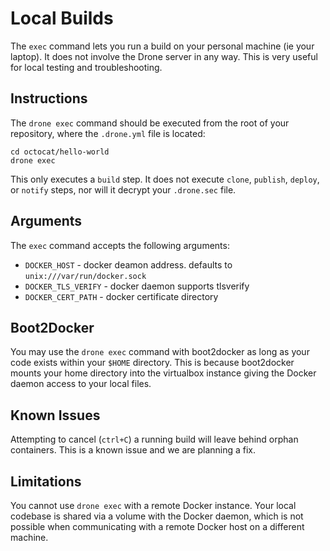 # Local Builds

The `exec` command lets you run a build on your personal machine (ie your laptop). It does not involve the Drone server in any way. This is very useful for local testing and troubleshooting.

## Instructions

The `drone exec` command should be executed from the root of your repository, where the `.drone.yml` file is located:

```
cd octocat/hello-world
drone exec
```

This only executes a `build` step. It does not execute `clone`, `publish`, `deploy`, or `notify` steps, nor will it decrypt your `.drone.sec` file.

## Arguments

The `exec` command accepts the following arguments: 

* `DOCKER_HOST` - docker deamon address. defaults to `unix:///var/run/docker.sock`
* `DOCKER_TLS_VERIFY` - docker daemon supports tlsverify
* `DOCKER_CERT_PATH` - docker certificate directory


## Boot2Docker

You may use the `drone exec` command with boot2docker as long as your code exists within your `$HOME` directory. This is because boot2docker mounts your home directory into the virtualbox instance giving the Docker daemon access to your local files.

## Known Issues

Attempting to cancel (`ctrl+C`) a running build will leave behind orphan containers. This is a known issue and we are planning a fix.

## Limitations

You cannot use `drone exec` with a remote Docker instance. Your local codebase is shared via a volume with the Docker daemon, which is not possible when communicating with a remote Docker host on a different machine.